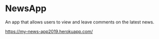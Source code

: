 # NewsApp
An app that allows users to view and leave comments on the latest news.

https://my-news-app2019.herokuapp.com/

